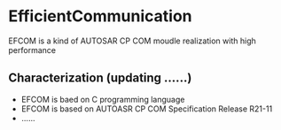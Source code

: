 # EfficientCommunication
EFCOM is a kind of AUTOSAR CP COM moudle realization with high performance


## Characterization (updating ......)

 - EFCOM is baed on C programming language 
 - EFCOM is based on AUTOASR CP COM Specification Release R21-11
 - ......
